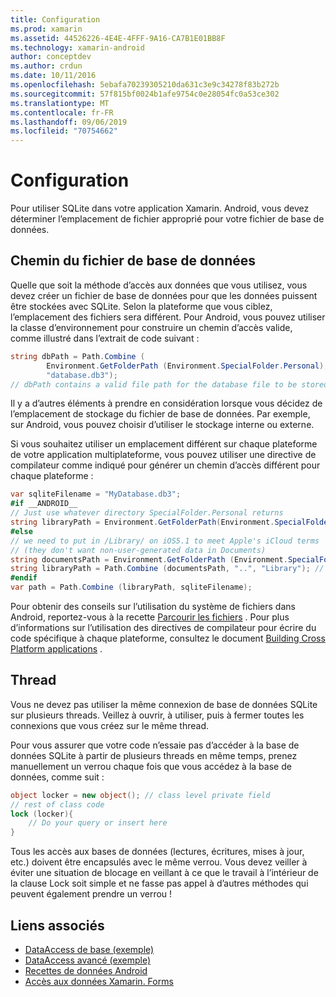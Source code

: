 ```yaml
---
title: Configuration
ms.prod: xamarin
ms.assetid: 44526226-4E4E-4FFF-9A16-CA7B1E01BB8F
ms.technology: xamarin-android
author: conceptdev
ms.author: crdun
ms.date: 10/11/2016
ms.openlocfilehash: 5ebafa70239305210da631c3e9c34278f83b272b
ms.sourcegitcommit: 57f815bf0024b1afe9754c0e28054fc0a53ce302
ms.translationtype: MT
ms.contentlocale: fr-FR
ms.lasthandoff: 09/06/2019
ms.locfileid: "70754662"
---
```

# <a name="configuration"></a>Configuration

Pour utiliser SQLite dans votre application Xamarin. Android, vous devez déterminer l’emplacement de fichier approprié pour votre fichier de base de données.

## <a name="database-file-path"></a>Chemin du fichier de base de données

Quelle que soit la méthode d’accès aux données que vous utilisez, vous devez créer un fichier de base de données pour que les données puissent être stockées avec SQLite. Selon la plateforme que vous ciblez, l’emplacement des fichiers sera différent. Pour Android, vous pouvez utiliser la classe d’environnement pour construire un chemin d’accès valide, comme illustré dans l’extrait de code suivant :

```csharp
string dbPath = Path.Combine (
        Environment.GetFolderPath (Environment.SpecialFolder.Personal),
        "database.db3");
// dbPath contains a valid file path for the database file to be stored
```

Il y a d’autres éléments à prendre en considération lorsque vous décidez de l’emplacement de stockage du fichier de base de données. Par exemple, sur Android, vous pouvez choisir d’utiliser le stockage interne ou externe.

Si vous souhaitez utiliser un emplacement différent sur chaque plateforme de votre application multiplateforme, vous pouvez utiliser une directive de compilateur comme indiqué pour générer un chemin d’accès différent pour chaque plateforme :

```csharp
var sqliteFilename = "MyDatabase.db3";
#if __ANDROID__
// Just use whatever directory SpecialFolder.Personal returns
string libraryPath = Environment.GetFolderPath(Environment.SpecialFolder.Personal); ;
#else
// we need to put in /Library/ on iOS5.1 to meet Apple's iCloud terms
// (they don't want non-user-generated data in Documents)
string documentsPath = Environment.GetFolderPath (Environment.SpecialFolder.Personal); // Documents folder
string libraryPath = Path.Combine (documentsPath, "..", "Library"); // Library folder instead
#endif
var path = Path.Combine (libraryPath, sqliteFilename);
```

Pour obtenir des conseils sur l’utilisation du système de fichiers dans Android, reportez-vous à la recette [Parcourir les fichiers](https://github.com/xamarin/recipes/tree/master/Recipes/android/data/files/browse_files) . Pour plus d’informations sur l’utilisation des directives de compilateur pour écrire du code spécifique à chaque plateforme, consultez le document [Building Cross Platform applications](~/cross-platform/app-fundamentals/building-cross-platform-applications/index.md) .

## <a name="threading"></a>Thread

Vous ne devez pas utiliser la même connexion de base de données SQLite sur plusieurs threads. Veillez à ouvrir, à utiliser, puis à fermer toutes les connexions que vous créez sur le même thread.

Pour vous assurer que votre code n’essaie pas d’accéder à la base de données SQLite à partir de plusieurs threads en même temps, prenez manuellement un verrou chaque fois que vous accédez à la base de données, comme suit :

```csharp
object locker = new object(); // class level private field
// rest of class code
lock (locker){
    // Do your query or insert here
}
```

Tous les accès aux bases de données (lectures, écritures, mises à jour, etc.) doivent être encapsulés avec le même verrou. Vous devez veiller à éviter une situation de blocage en veillant à ce que le travail à l’intérieur de la clause Lock soit simple et ne fasse pas appel à d’autres méthodes qui peuvent également prendre un verrou !

## <a name="related-links"></a>Liens associés

- [DataAccess de base (exemple)](https://github.com/xamarin/mobile-samples/tree/master/DataAccess/Basic)
- [DataAccess avancé (exemple)](https://github.com/xamarin/mobile-samples/tree/master/DataAccess/Advanced)
- [Recettes de données Android](https://github.com/xamarin/recipes/tree/master/Recipes/android/data)
- [Accès aux données Xamarin. Forms](~/xamarin-forms/data-cloud/data/databases.md)
